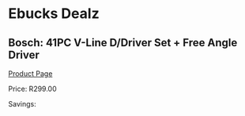 
# Ebucks Dealz
## Bosch: 41PC V-Line D/Driver Set + Free Angle Driver
[Product Page](https://www.ebucks.com/web/shop/productSelected.do?prodId=1153085132&catId=336131644)

Price: R299.00

Savings: 


	